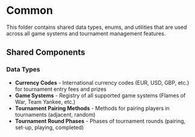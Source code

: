 # Common

This folder contains shared data types, enums, and utilities that are used across all game systems and tournament management features.

## Shared Components

### Data Types
- **Currency Codes** - International currency codes (EUR, USD, GBP, etc.) for tournament entry fees and prizes
- **Game Systems** - Registry of all supported game systems (Flames of War, Team Yankee, etc.)
- **Tournament Pairing Methods** - Methods for pairing players in tournaments (adjacent, random)
- **Tournament Round Phases** - Phases of tournament rounds (pairing, set-up, playing, completed)
